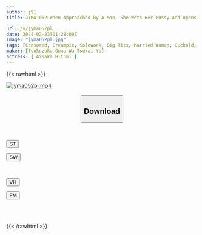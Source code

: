 ```yaml
---
author: j91
title: JYMA-052 When Approached By A Man, She Wets Her Pussy And Opens Her Thighs. A Masochist Wife With A Voluptuous Body And Beautiful Big Breasts Who Can't Refuse. Hitomi Osaka, A Masochist Wife Whose Big Breasts And Beautiful Butt Are Teased And Makes Her Cum.

url: /v/jyma052pl
date: 2024-02-23T01:28:00Z
image: "jyma052pl.jpg"
tags: [Censored, Creampie, Solowork, Big Tits, Married Woman, Cuckold, Huge Butt	]
maker: [Tsukuzuku Onna Wa Tsurai Yo]
actress: [ Aisaka Hitomi ]
---
```



{{< rawhtml >}}

<div class="video" data-videoid="PG312kBDDKtDKM">
    <a href="javascript:;">
        <img src="/v/jyma052pl/jyma052pl.jpg" width="WIDTH" height="HEIGHT" alt="jyma052pl.mp4" loading="lazy">
    </a>
</div>

<script type="text/javascript" src="https://j91.asia/asset/on-demand-st.js"></script>

<br>
  <link rel="stylesheet" href="https://j91.asia/asset/bs5.css">
  
  <center>
  <button class="btn btn-primary" type="button" data-bs-toggle="collapse" data-bs-target=".multi-collapse" aria-expanded="false" aria-controls="multiCollapseExample1 multiCollapseExample2"><h2>Download</h2></button></center>
</p>
<div class="row">
  <div class="col">
    <div class="collapse multi-collapse" id="multiCollapseExample1">
      <div class="card card-body">
	      	      <br>
<div class="buttons">  
<p><a href="https://streamtape.to/v/PG312kBDDKtDKM" target="_blank"><button class="btn-hover color-3"><i class="fa fa-download"></i> ST</button></a></p>
<p><a href="https://cdnwish.com/20mxk0jrjk3g" target="_blank"><button class="btn-hover color-2"><i class="fa fa-download"></i> SW</button></a></p></div>
    </div>
  </div>
</div>
  <div class="col">
    <div class="collapse multi-collapse" id="multiCollapseExample2">
      <div class="card card-body">
	      <br>
<div class="buttons">
<p><a href="https://vidhidepro.com/f/7kzfj2u6i19p"><button class="btn-hover color-9"><i class="fa fa-download"></i> VH</button></a></p>
<p><a href="https://filemoon.sx/d/3c6coobxmix5"><button class="btn-hover color-8"><i class="fa fa-download"></i> FM</button></a></p></div>
<br><br>
      </div>
    </div>
  </div>
</div>

{{< /rawhtml >}}